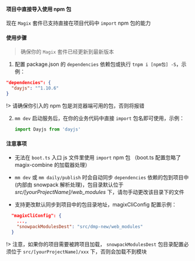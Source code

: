 #### 项目中直接导入使用 npm 包 
现在 `Magix` 套件已支持直接在项目代码中 `import` npm 包的能力

#### 使用步骤
> 确保你的 `Magix` 套件已经更新到最新版本

1. 配置 package.json 的 `dependencies` 依赖包或执行 `tnpm i [npm包] -S`，示例：
  ```json
  "dependencies": {
    "dayjs": "^1.10.6"
  }
  ```
  !> 请确保你引入的 npm 包是浏览器端可用的包，否则将报错

2. `mm dev` 启动服务后，在你的业务代码中直接 `import` 包名即可使用，示例：
   ```js
   import Dayjs from 'dayjs'
   ```

#### 注意事项
- 无法在 `boot.ts` 入口 js 文件里使用 `import` npm 包 （boot.ts 配置忽略了 magix-combine 的加载器处理）

- `mm dev` 或 `mm daily/publish` 时会自动同步 `dependencies` 依赖的包到项目中 (内部由 snowpack 解析处理)，包目录默认位于 *src/[yourProjectName]/web_modules* 下，请勿手动更改该目录下的文件

- 支持更改默认同步到项目中的包目录地址，magixCliConfig 配置示例：
```json
  "magixCliConfig": {
    ...,
    "snowpackModulesDest": "src/dmp-new/web_modules"
  }
```

  !> 注意，如果你的项目需要被跨项目加载， `snowpackModulesDest` 包目录配置必须位于 `src/[yourProjectName]/xxx` 下，否则会加载不到模块

